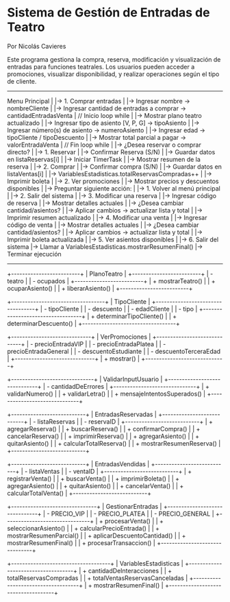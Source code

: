 # Sistema de Gestión de Entradas de Teatro
Por Nicolás Cavieres

Este programa gestiona la compra, reserva, modificación y visualización de 
entradas para funciones teatrales. Los usuarios pueden acceder a promociones, 
visualizar disponibilidad, y realizar operaciones según el tipo de cliente.

---
Menu Principal
   |
   |-> 1. Comprar entradas
   |     |-> Ingresar nombre → nombreCliente
   |     |-> Ingresar cantidad de entradas a comprar → cantidadEntradasVenta
   |     // Inicio loop while
   |         |-> Mostrar plano teatro actualizado
   |         |-> Ingresar tipo de asiento [V, P, G] → tipoAsiento
   |         |-> Ingresar número(s) de asiento → numeroAsiento
   |         |-> Ingresar edad → tipoCliente / tipoDescuento
   |         |-> Mostrar total parcial a pagar → valorEntradaVenta
   |     // Fin loop while
   |     |-> ¿Desea reservar o comprar directo? 
   |         |-> 1. Reservar
   |            |-> Confirmar Reserva (S/N)
   |                |-> Guardar datos en listaReservas[i]
   |                |-> Iniciar TimerTask
   |                |-> Mostrar resumen de la reserva
   |         |-> 2. Comprar
   |            |-> Confirmar compra (S/N)
   |                |-> Guardar datos en listaVentas[i]
   |                |-> VariablesEstadisticas.totalReservasCompradas++
   |            |-> Imprimir boleta
   |
   |-> 2. Ver promociones
   |     |-> Mostrar precios y descuentos disponibles
   |     |-> Preguntar siguiente acción:
   |         |-> 1. Volver al menú principal
   |         |-> 2. Salir del sistema
   |
   |-> 3. Modificar una reserva
   |     |-> Ingresar código de reserva
   |     |-> Mostrar detalles actuales
   |     |-> ¿Desea cambiar cantidad/asientos?
   |     |-> Aplicar cambios → actualizar lista y total
   |     |-> Imprimir resumen actualizado
   |
   |-> 4. Modificar una venta
   |     |-> Ingresar código de venta
   |     |-> Mostrar detalles actuales
   |     |-> ¿Desea cambiar cantidad/asientos?
   |     |-> Aplicar cambios → actualizar lista y total
   |     |-> Imprimir boleta actualizada
   |
   |-> 5. Ver asientos disponibles
   |
   |-> 6. Salir del sistema
         |-> Llamar a VariablesEstadisticas.mostrarResumenFinal()
         |-> Terminar ejecución

---

+-------------------------+
|   PlanoTeatro           |
+-------------------------+
| - teatro                |
| - ocupados              |
+-------------------------+
| + mostrarTeatro()       |
| + ocuparAsiento()       |
| + liberarAsiento()      |
+-------------------------+

+----------------------------------+
|   TipoCliente                    |
+----------------------------------+
| - tipoCliente                    |
| - descuento                      |
| - edadCliente                    |
| - tipo                           |
+----------------------------------+
| + determinarTipoCliente()        |
| + determinarDescuento()          |
+----------------------------------+

+-----------------------------+
|      VerPromociones         |
+-----------------------------+
| - precioEntradaVIP          |
| - precioEntradaPlatea       |
| - precioEntradaGeneral      |
| - descuentoEstudiante       |
| - descuentoTerceraEdad      |
+-----------------------------+
| + mostrar()                 |
+-----------------------------+

+------------------------------+
|   ValidarInputUsuario        |
+------------------------------+
| - cantidadDeErrores          |
+------------------------------+
| + validarNumero()            |
| + validarLetra()             |
| + mensajeIntentosSuperados() |
+------------------------------+

+---------------------------+
|  EntradasReservadas       |
+---------------------------+
| - listaReservas           |
| - reservaID               |
+---------------------------+
| + agregarReserva()        |
| + buscarReserva()         |
| + confirmarCompra()       |
| + cancelarReserva()       |
| + imprimirReserva()       |
| + agregarAsiento()        |
| + quitarAsiento()         |
| + calcularTotalReserva()  |
| + mostrarResumenReserva() |
+---------------------------+

+---------------------------+
|  EntradasVendidas         |
+---------------------------+
| - listaVentas             |
| - ventaID                 |
+---------------------------+
| + registrarVenta()        |
| + buscarVenta()           |
| + imprimirBoleta()        |
| + agregarAsiento()        |
| + quitarAsiento()         |
| + cancelarVenta()         |
| + calcularTotalVenta()    |
+---------------------------+

+-------------------------------+
|   GestionarEntradas           |
+-------------------------------+
| - PRECIO_VIP                  |
| - PRECIO_PLATEA               |
| - PRECIO_GENERAL              |
+-------------------------------+
| + procesarVenta()             |
| + seleccionarAsiento()        |
| + calcularPrecioEntrada()     |
| + mostrarResumenParcial()     |
| + aplicarDescuentoCantidad()  |
| + mostrarResumenFinal()       |
| + procesarTransaccion()       |
+-------------------------------+

+------------------------------------+
|     VariablesEstadisticas          |
+------------------------------------+
| + cantidadDeInteracciones          |
| + totalReservasCompradas           |
| + totalVentasReservasCanceladas    |
+------------------------------------+
| + mostrarResumenFinal()            |
+------------------------------------+
